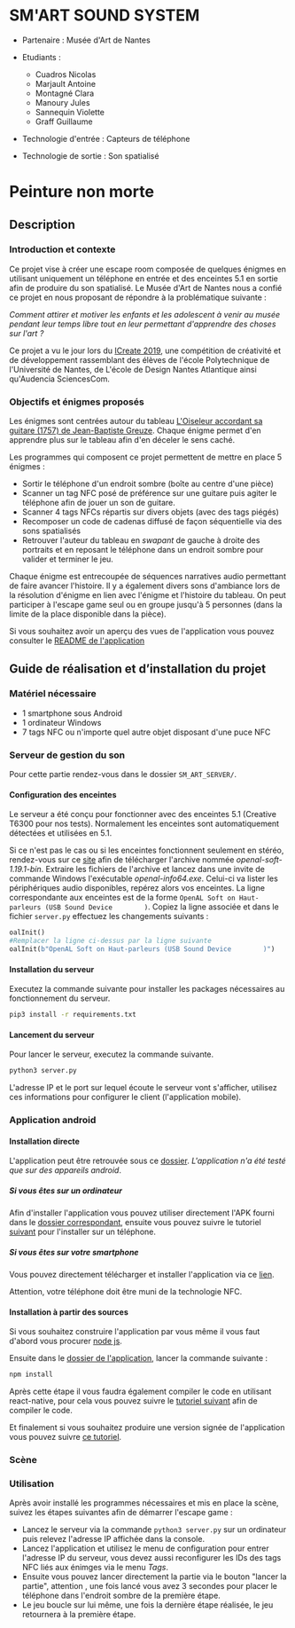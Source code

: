 # SM'ART SOUND SYSTEM

- Partenaire : Musée d'Art de Nantes

- Etudiants : 

	- Cuadros Nicolas
	- Marjault Antoine
	- Montagné Clara
	- Manoury Jules
	- Sannequin Violette
	- Graff Guillaume


- Technologie d'entrée : Capteurs de téléphone

- Technologie de sortie : Son spatialisé

  

# Peinture non morte

## Description

### Introduction et contexte

Ce projet vise à créer une escape room composée de quelques énigmes en utilisant uniquement un téléphone en entrée et des enceintes 5.1 en sortie afin de produire du son spatialisé.
Le Musée d'Art de Nantes nous a confié ce projet en nous proposant de répondre à la problématique suivante :

*Comment attirer et motiver les enfants et les adolescent à venir au musée pendant leur temps libre tout en leur permettant d'apprendre des choses sur l'art ?*

Ce projet a vu le jour lors du [ICreate 2019](https://projeticreate2019.wixsite.com/icreate19?fbclid=IwAR3sZtT69xuDUp60zoIqp_Ut2Em7cNhtB9y3uWBsRF6w7pOj3tiniH10_LM), une compétition de créativité et de développement rassemblant des élèves de l'école Polytechnique de l'Université de Nantes, de L'école de Design Nantes Atlantique ainsi qu'Audencia SciencesCom.

### Objectifs et énigmes proposés

Les énigmes sont centrées autour du tableau [L'Oiseleur accordant sa guitare (1757) de Jean-Baptiste Greuze](https://fr.wikipedia.org/wiki/Jean-Baptiste_Greuze).
Chaque énigme permet d'en apprendre plus sur le tableau afin d'en déceler le sens caché.

Les programmes qui composent ce projet permettent de mettre en place 5 énigmes :
- Sortir le téléphone d'un endroit sombre (boîte au centre d'une pièce)
- Scanner un tag NFC posé de préférence sur une guitare puis agiter le téléphone afin de jouer un son de guitare.
- Scanner 4 tags NFCs répartis sur divers objets (avec des tags piégés)
- Recomposer un code de cadenas diffusé de façon séquentielle via des sons spatialisés
- Retrouver l'auteur du tableau en *swapant* de gauche à droite des portraits et en reposant le téléphone dans un endroit sombre pour valider et terminer le jeu.

Chaque énigme est entrecoupée de séquences narratives audio permettant de faire avancer l'histoire.
Il y a également divers sons d'ambiance lors de la résolution d'énigme en lien avec l'énigme et l'histoire du tableau.
On peut participer à l'escape game seul ou en groupe jusqu'à 5 personnes (dans la limite de la place disponible dans la pièce).

Si vous souhaitez avoir un aperçu des vues de l'application vous pouvez consulter le [README de l'application](./SM_ART/README.md)

## Guide de réalisation et d’installation du projet

### Matériel nécessaire

- 1 smartphone sous Android
- 1 ordinateur Windows
- 7 tags NFC ou n'importe quel autre objet disposant d'une puce NFC

### Serveur de gestion du son

Pour cette partie rendez-vous dans le dossier ```SM_ART_SERVER/```.

#### Configuration des enceintes

Le serveur a été conçu pour fonctionner avec des enceintes 5.1 (Creative T6300 pour nos tests). Normalement les enceintes sont automatiquement détectées et utilisées en 5.1.

Si ce n'est pas le cas ou si les enceintes fonctionnent seulement en stéréo, rendez-vous sur ce [site](https://kcat.strangesoft.net/openal.html) afin de télécharger l'archive nommée *openal-soft-1.19.1-bin*.
Extraire les fichiers de l'archive et lancez dans une invite de commande Windows l'exécutable *openal-info64.exe*. Celui-ci va lister les périphériques audio disponibles, repérez alors vos enceintes. La ligne correspondante aux enceintes est de la forme ```OpenAL Soft on Haut-parleurs (USB Sound Device        )```.
Copiez la ligne associée et dans le fichier ```server.py``` effectuez les changements suivants :

```python
oalInit()
#Remplacer la ligne ci-dessus par la ligne suivante
oalInit(b"OpenAL Soft on Haut-parleurs (USB Sound Device        )")
```

#### Installation du serveur
Executez la commande suivante pour installer les packages nécessaires au fonctionnement du serveur.

```bash
pip3 install -r requirements.txt
```

#### Lancement du serveur
Pour lancer le serveur, executez la commande suivante.
```bash
python3 server.py
```
L'adresse IP et le port sur lequel écoute le serveur vont s'afficher, utilisez ces informations pour configurer le client (l'application mobile).

### Application android

#### Installation directe

L'application peut être retrouvée sous ce [dossier](./SM_ART/).
*L'application n'a été testé que sur des appareils android*.
##### Si vous êtes sur un ordinateur

Afin d'installer l'application vous pouvez utiliser directement l'APK fourni dans le [dossier correspondant](./SM_ART/apk), ensuite vous pouvez suivre le tutoriel [suivant](https://www.wondershare.com/fr/mobile-phone/installer-android-application.html) pour l'installer sur un téléphone.

##### Si vous êtes sur votre smartphone

Vous pouvez directement télécharger et installer l'application via ce [lien](https://github.com/CuadrosNicolas/ICreate2019/raw/master/SM_ART/apk/app-release.apk).

Attention, votre téléphone doit être muni de la technologie NFC.

#### Installation à partir des sources

Si vous souhaitez construire l'application par vous même il vous faut d'abord vous procurer [node js](https://nodejs.org/en/).

Ensuite dans le [dossier de l'application](./SM_ART), lancer la commande suivante :
```bash
npm install
```

Après cette étape il vous faudra également compiler le code en utilisant react-native, pour cela vous pouvez suivre le [tutoriel suivant](https://facebook.github.io/react-native/docs/running-on-device) afin de compiler le code.

Et finalement si vous souhaitez produire une version signée de l'application vous pouvez suivre [ce tutoriel](https://facebook.github.io/react-native/docs/signed-apk-android).

### Scène

### Utilisation

Après avoir installé les programmes nécessaires et mis en place la scène, suivez les étapes suivantes afin de démarrer l'escape game :
- Lancez le serveur  via la commande ```python3 server.py``` sur un ordinateur puis relevez l'adresse IP affichée dans la console.
- Lancez l'application et utilisez le menu de configuration pour entrer l'adresse IP du serveur, vous devez aussi reconfigurer les IDs des tags NFC liés aux énimges via le menu *Tags*.
- Ensuite vous pouvez lancer directement la partie via le bouton "lancer la partie", attention , une fois lancé vous avez 3 secondes pour placer le téléphone dans l'endroit sombre de la première étape.
- Le jeu boucle sur lui même, une fois la dernière étape réalisée, le jeu retournera à la première étape.
